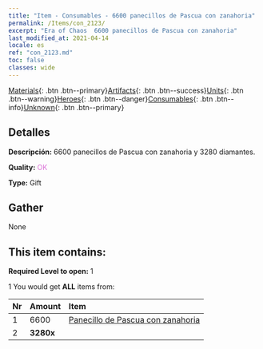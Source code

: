```yaml
---
title: "Item - Consumables - 6600 panecillos de Pascua con zanahoria"
permalink: /Items/con_2123/
excerpt: "Era of Chaos  6600 panecillos de Pascua con zanahoria"
last_modified_at: 2021-04-14
locale: es
ref: "con_2123.md"
toc: false
classes: wide
---
```

 [Materials](/es/Items/){: .btn .btn--primary}[Artifacts](/es/Items/Artifacts/){: .btn .btn--success}[Units](/es/Items/Units/){: .btn .btn--warning}[Heroes](/es/Items/Heroes/){: .btn .btn--danger}[Consumables](/es/Items/Consumables/){: .btn .btn--info}[Unknown](/es/Items/Unknown/){: .btn .btn--primary}

## Detalles
 **Descripción:** 6600 panecillos de Pascua con zanahoria y 3280 diamantes.

 **Quality:** <span style="color: #DA70D6">OK</span>

 **Type:** Gift

## Gather

  None

## This item contains:

 **Required Level to open:** 1

 1 You would get **ALL** items  from:

  | Nr | Amount |     Item    |
  |:---|:-------|:------------|
  | 1 | 6600 | [Panecillo de Pascua con zanahoria](/es/Items/con_2119/) | 
  | 2 |  **3280x** | <i class="fas fa-gem"/> |  | 
